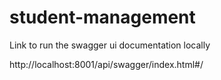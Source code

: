 # student-management

Link to run the swagger ui documentation locally

http://localhost:8001/api/swagger/index.html#/

